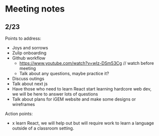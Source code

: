 # Meeting notes

## 2/23

Points to address:
* Joys and sorrows
* Zulip onboarding
* Github workflow
  * https://www.youtube.com/watch?v=wIz-DSm53Cg // watch before meeting
  * Talk about any questions, maybe practice it?
* Discuss outings
* Talk about next js
* Have those who need to learn React start learning hardcore web dev, we will be here to answer lots of questions
* Talk about plans for iGEM website and make some designs or wireframes

Action points:
* x learn React, we will help out but will require work to learn a language outside of a classroom setting.
